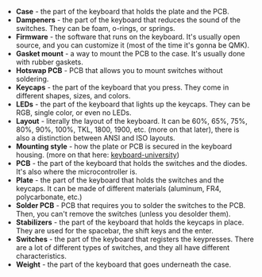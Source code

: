 - **Case** - the part of the keyboard that holds the plate and the PCB.
- **Dampeners** - the part of the keyboard that reduces the sound of the switches. They can be foam, o-rings, or springs.
- **Firmware** - the software that runs on the keyboard. It's usually open source, and you can customize it (most of the time it's gonna be QMK).
- **Gasket mount** - a way to mount the PCB to the case. It's usually done with rubber gaskets.
- **Hotswap PCB** - PCB that allows you to mount switches without soldering.
- **Keycaps** - the part of the keyboard that you press. They come in different shapes, sizes, and colors.
- **LEDs** - the part of the keyboard that lights up the keycaps. They can be RGB, single color, or even no LEDs.
- **Layout** - literally the layout of the keyboard. It can be 60%, 65%, 75%, 80%, 90%, 100%, TKL, 1800, 1900, etc. (more on that later), there is also a distinction between ANSI and ISO layouts.
- **Mounting style** - how the plate or PCB is secured in the keyboard housing. (more on that here: [keyboard-university](https://www.keyboard.university/200-courses/keyboard-mounting-styles-4lpp7))
- **PCB** - the part of the keyboard that holds the switches and the diodes. It's also where the microcontroller is.
- **Plate** - the part of the keyboard that holds the switches and the keycaps. It can be made of different materials (aluminum, FR4, polycarbonate, etc.)
- **Solder PCB** - PCB that requires you to solder the switches to the PCB. Then, you can't remove the switches (unless you desolder them).
- **Stabilizers** - the part of the keyboard that holds the keycaps in place. They are used for the spacebar, the shift keys and the enter.
- **Switches** - the part of the keyboard that registers the keypresses. There are a lot of different types of switches, and they all have different characteristics.
- **Weight** - the part of the keyboard that goes underneath the case.
